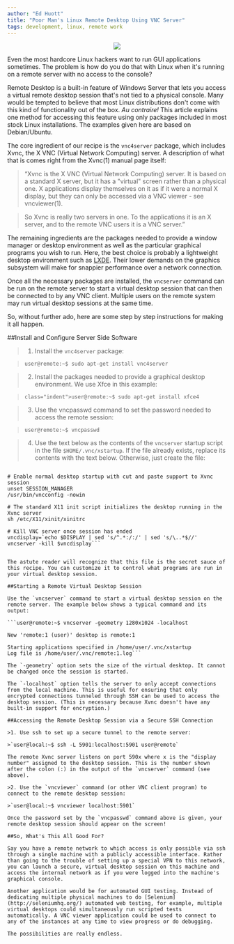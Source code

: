 ```yaml
---
author: "Ed Huott"
title: "Poor Man's Linux Remote Desktop Using VNC Server"
tags: development, linux, remote work
---
```


<div class="separator" style="clear: both; text-align: center;"><a href="/end-point-blog-git/2016/07/21/poor-mans-linux-remote/EdBlogSDscreen.jpg" imageanchor="1" style="margin-left: 1em; margin-right: 1em;"><img border="0" src="/end-point-blog-git/2016/07/21/poor-mans-linux-remote/EdBlogSDscreen.jpg"/></a></div>

Even the most hardcore Linux hackers want to run GUI applications sometimes. The problem is how do you do that with Linux when it's running on a remote server with no access to the console?

Remote Desktop is a built-in feature of Windows Server that lets you access a virtual remote desktop session that's not tied to a physical console. Many would be tempted to believe that most Linux distributions don't come with this kind of functionality out of the box. *Au contraire!* This article explains one method for accessing this feature using only packages included in most stock Linux installations. The examples given here are based on Debian/Ubuntu.

The core ingredient of our recipe is the `vnc4server` package, which includes Xvnc, the X VNC (Virtual Network Computing) server. A description of what that is comes right from the Xvnc(1) manual page itself:

>“Xvnc is the X VNC (Virtual Network Computing) server.  It is based on
a standard X server, but it has a "virtual" screen rather than a
physical one.  X applications display themselves on it as if it were
a normal X display, but they can only be accessed via a VNC viewer -
see vncviewer(1).

>So Xvnc is really two servers in one. To the applications it is an X
server, and to the remote VNC users it is a VNC server.”

The remaining ingredients are the packages needed to provide a window manager or desktop environment as well as the particular graphical programs you wish to run. Here, the best choice is probably a lightweight desktop environment such as [LXDE](http://lxde.org/). Their lower demands on the graphics subsystem will make for snappier performance over a network connection.

Once all the necessary packages are installed, the `vncserver` command can be run on the remote server to start a virtual desktop session that can then be connected to by any VNC client. Multiple users on the remote system may run virtual desktop sessions at the same time. 

So, without further ado, here are some step by step instructions for making it all happen.

##Install and Configure Server Side Software

>1. Install the `vnc4server` package:

>`user@remote:~$ sudo apt-get install vnc4server`

>2. Install the packages needed to provide a graphical desktop environment. We use Xfce in this example:

>`class="indent">user@remote:~$ sudo apt-get install xfce4`

>3. Use the vncpasswd command to set the password needed to access the remote session:

>`user@remote:~$ vncpasswd`

>4. Use the text below as the contents of the <code>vncserver</code> startup script in the file 
<code>$HOME/.vnc/xstartup</code>. If the file already exists, replace its contents with the text below. Otherwise, just create the file:

```#!/bin/sh

# Enable normal desktop startup with cut and paste support to Xvnc session
unset SESSION_MANAGER
/usr/bin/vncconfig -nowin

# The standard X11 init script initializes the desktop running in the Xvnc server
sh /etc/X11/xinit/xinitrc

# Kill VNC server once session has ended
vncdisplay=`echo $DISPLAY | sed 's/^.*:/:/' | sed 's/\..*$//'
vncserver -kill $vncdisplay```


The astute reader will recognize that this file is the secret sauce of this recipe. You can customize it to control what programs are run in your virtual desktop session.

##Starting a Remote Virtual Desktop Session

Use the `vncserver` command to start a virtual desktop session on the remote server. The example below shows a typical command and its output:

```user@remote:~$ vncserver -geometry 1280x1024 -localhost

New 'remote:1 (user)' desktop is remote:1

Starting applications specified in /home/user/.vnc/xstartup
Log file is /home/user/.vnc/remote:1.log```

The `-geometry` option sets the size of the virtual desktop. It cannot be changed once the session is started.

The `-localhost` option tells the server to only accept connections from the local machine. This is useful for ensuring that only encrypted connections tunneled through SSH can be used to access the desktop session. (This is necessary because Xvnc doesn't have any built-in support for encryption.)

##Accessing the Remote Desktop Session via a Secure SSH Connection

>1. Use ssh to set up a secure tunnel to the remote server:

>`user@local:~$ ssh -L 5901:localhost:5901 user@remote`

The remote Xvnc server listens on port 590x where x is the "display number" assigned to the desktop session. This is the number shown after the colon (:) in the output of the `vncserver` command (see above).

>2. Use the `vncviewer` command (or other VNC client program) to connect to the remote desktop session:

>`user@local:~$ vncviewer localhost:5901`

Once the password set by the `vncpasswd` command above is given, your remote desktop session should appear on the screen!

##So, What's This All Good For?

Say you have a remote network to which access is only possible via ssh through a single machine with a publicly accessible interface. Rather than going to the trouble of setting up a special VPN to this network, you can launch a secure, virtual desktop session on this machine and access the internal network as if you were logged into the machine's graphical console.

Another application would be for automated GUI testing. Instead of dedicating multiple physical machines to do [Selenium](http://seleniumhq.org/) automated web testing, for example, multiple virtual desktops could simultaneously run scripted tests automatically. A VNC viewer application could be used to connect to any of the instances at any time to view progress or do debugging.

The possibilities are really endless.

